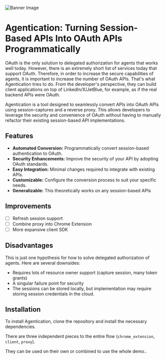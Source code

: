 ![Banner Image](banner.png)

# Agentication: Turning Session-Based APIs Into OAuth APIs Programmatically

OAuth is the only solution to delegated authorization for agents that works well today. However, there is an extremely short list of services today that support OAuth. Therefore, in order to increase the secure capabilities of agents, it is important to increase the number of OAuth APIs. That's what Agentication tries to do. From the developer's perspective, they can build client applications on top of LinkedIn/X/JetBlue, for example, as if the real backend APIs were OAuth.

Agentication is a tool designed to seamlessly convert APIs into OAuth APIs using session-captures and a reverse proxy. This allows developers to leverage the security and convenience of OAuth without having to manually refactor their existing session-based API implementations.

## Features

- **Automated Conversion:** Programmatically convert session-based authentication to OAuth.
- **Security Enhancements:** Improve the security of your API by adopting OAuth standards.
- **Easy Integration:** Minimal changes required to integrate with existing APIs.
- **Customizable:** Configure the conversion process to suit your specific needs.
- **Generalizable:** This theoretically works on any session-based APIs

## Improvements

- [ ] Refresh session support
- [ ] Combine proxy into Chrome Extension
- [ ] More expansive client SDK

## Disadvantages

This is just one hypothesis for how to solve delegated authorization of agents. Here are several downsides:

- Requires lots of resource owner support (capture session, many token grants)
- A singular failure point for security
- The sessions can be stored locally, but implementation may require storing session credentials in the cloud.

## Installation

To install Agentication, clone the repository and install the necessary dependencies.

There are three independent pieces to the entire flow (`chrome_extension`, `client`, `proxy`).

They can be used on their own or combined to use the whole demo..
